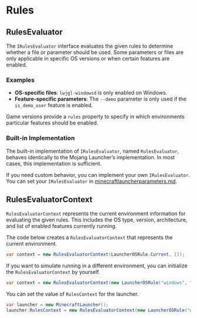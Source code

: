 # Rules

## RulesEvaluator

The `IRulesEvaluator` interface evaluates the given rules to determine whether a file or parameter should be used. Some parameters or files are only applicable in specific OS versions or when certain features are enabled.

### Examples

* **OS-specific files**: `lwjgl-windowsd` is only enabled on Windows.
* **Feature-specific parameters**: The `--demo` parameter is only used if the `is_demo_user` feature is enabled.

Game versions provide a `rules` property to specify in which environments particular features should be enabled.

### Built-in Implementation

The built-in implementation of `IRulesEvaluator`, named `RulesEvaluator`, behaves identically to the Mojang Launcher’s implementation. In most cases, this implementation is sufficient.

If you need custom behavior, you can implement your own `IRulesEvaluator`. You can set your `IRulesEvaluator` in [minecraftlauncherparameters.md](minecraftlauncherparameters.md "mention").

## RulesEvaluatorContext

`RulesEvaluatorContext` represents the current environment information for evaluating the given rules. This includes the OS type, version, architecture, and list of enabled features currently running.&#x20;

The code below creates a `RulesEvaluatorContext` that represents the current environment.

```csharp
var context = new RulesEvaluatorContext(LauncherOSRule.Current, []);
```

If you want to simulate running in a different environment, you can initialize the `RulesEvaluatorContext` by yourself.&#x20;

```csharp
var context = new RulesEvaluatorContext(new LauncherOSRule("windows", "64", "10.0"), []);
```

You can set the value of `RulesContext` for the launcher.

```csharp
var launcher = new MinecraftLauncher();
launcher.RulesContext = new RulesEvaluatorContext(new LauncherOSRule("windows", "64", "10.0"), []);
```


